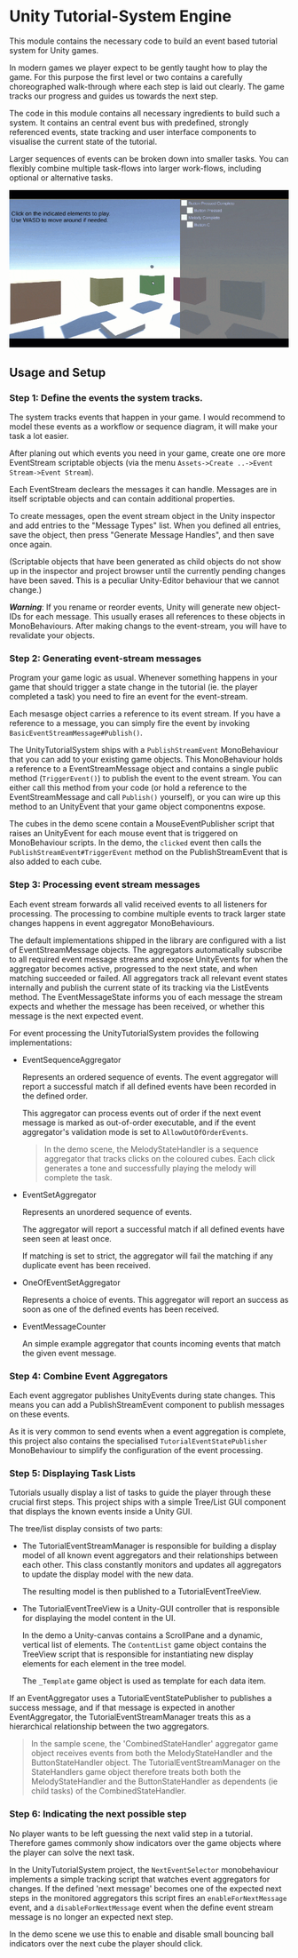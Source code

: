 # Unity Tutorial-System Engine

This module contains the necessary code to build an event based tutorial 
system for Unity games. 

In modern games we player expect to be gently taught how to play the game. 
For this purpose the first level or two contains a carefully choreographed 
walk-through where each step is laid out clearly. The game tracks our 
progress and guides us towards the next step. 

The code in this module contains all necessary ingredients to build such 
a system. It contains an central event bus with predefined, strongly 
referenced events, state tracking and user interface components to visualise 
the current state of the tutorial.

Larger sequences of events can be broken down into smaller tasks. You can 
flexibly combine multiple task-flows into larger work-flows, including 
optional or alternative tasks.

![Demo](unity-tutorial-system-demo.gif)

## Usage and Setup

### Step 1: Define the events the system tracks.

The system tracks events that happen in your game. I would recommend to 
model these events as a workflow or sequence diagram, it will make your 
task a lot easier.

After planing out which events you need in your game, create one ore more 
EventStream scriptable objects (via the menu 
``Assets->Create ..->Event Stream->Event Stream``).

Each EventStream declears the messages it can handle. Messages are in 
itself scriptable objects and can contain additional properties.

To create messages, open the event stream object in the Unity inspector 
and add entries to the "Message Types" list. When you defined all entries, 
save the object, then press "Generate Message Handles", and then save 
once again. 

(Scriptable objects that have been generated as child objects do not show 
up in the inspector and project browser until the currently pending
changes have been saved. This is a peculiar Unity-Editor behaviour that
we cannot change.)

***Warning***: If you rename or reorder events, Unity will generate new 
object-IDs for each message. This usually erases all references to these 
objects in MonoBehaviours. After making changs to the event-stream, you 
will have to revalidate your objects.

### Step 2: Generating event-stream messages

Program your game logic as usual. Whenever something happens in your game 
that should trigger a state change in the tutorial (ie. the player completed 
a task) you need to fire an event for the event-stream.

Each mesasge object carries a reference to its event stream. If you have a 
reference to a message, you can simply fire the event by invoking 
``BasicEventStreamMessage#Publish()``.

The UnityTutorialSystem ships with a ``PublishStreamEvent`` MonoBehaviour that
you can add to your existing game objects. This MonoBehaviour holds a 
reference to a EventStreamMessage object and contains a single public 
method (``TriggerEvent()``) to publish the event to the event stream. You can
either call this method from your code (or hold a reference to the 
EventStreamMessage and call ``Publish()`` yourself), or you can wire up this 
method to an UnityEvent that your game object componentns expose.

The cubes in the demo scene contain a MouseEventPublisher script that raises 
an UnityEvent for each mouse event that is triggered on MonoBehaviour scripts. 
In the demo, the ``clicked`` event then calls the 
``PublishStreamEvent#TriggerEvent`` method on the PublishStreamEvent that is 
also added to each cube.

### Step 3: Processing event stream messages

Each event stream forwards all valid received events to all listeners for 
processing. The processing to combine multiple events to track larger state 
changes happens in event aggregator MonoBehaviours.

The default implementations shipped in the library are configured with a list 
of EventStreamMessage objects. The aggregators automatically subscribe to all 
required event message streams and expose UnityEvents for when the aggregator 
becomes active, progressed to the next state, and when matching succeeded or 
failed. All aggregators track all relevant event states internally and 
publish the current state of its tracking via the ListEvents method. The 
EventMessageState informs you of each message the stream expects and whether 
the message has been received, or whether this message is the next expected 
event.

For event processing the UnityTutorialSystem provides the following implementations:

* EventSequenceAggregator

  Represents an ordered sequence of events. The event aggregator will report 
  a successful match if all defined events have been recorded in the defined 
  order.
  
  This aggregator can process events out of order if the next event message 
  is marked as out-of-order executable, and if the event aggregator's 
  validation mode is set to ``AllowOutOfOrderEvents``.
  
  > In the demo scene, the MelodyStateHandler is a sequence aggregator
  > that tracks clicks on the coloured cubes. Each click generates
  > a tone and successfully playing the melody will complete the task.
  
* EventSetAggregator

  Represents an unordered sequence of events.
  
  The aggregator will report a successful match if all defined events have 
  seen seen at least once.
  
  If matching is set to strict, the aggregator will fail the matching if 
  any duplicate event has been received.
  
* OneOfEventSetAggregator

  Represents a choice of events. This aggregator will report an success as 
  soon as one of the defined events has been received.

* EventMessageCounter

  An simple example aggregator that counts incoming events that match
  the given event message.

### Step 4: Combine Event Aggregators

Each event aggregator publishes UnityEvents during state changes. This
means you can add a PublishStreamEvent component to publish messages on
these events. 

As it is very common to send events when a event aggregation
is complete, this project also contains the specialised 
``TutorialEventStatePublisher`` MonoBehaviour to simplify the configuration
of the event processing. 

### Step 5: Displaying Task Lists

Tutorials usually display a list of tasks to guide the player through
these crucial first steps. This project ships with a simple Tree/List
GUI component that displays the known events inside a Unity GUI. 

The tree/list display consists of two parts:

* The TutorialEventStreamManager is responsible for building a 
  display model of all known event aggregators and their relationships
  between each other. This class constantly monitors and updates all
  aggregators to update the display model with the new data.
  
  The resulting model is then published to a TutorialEventTreeView.

* The TutorialEventTreeView is a Unity-GUI controller that is responsible
  for displaying the model content in the UI.

  In the demo a Unity-canvas contains a ScrollPane and a dynamic, 
  vertical list of elements. The ``ContentList`` game object contains 
  the TreeView script that is responsible for instantiating new display 
  elements for each element in the tree model.
  
  The ``_Template`` game object is used as template for each data item.

If an EventAggregator uses a TutorialEventStatePublisher
to publishes a success message, and if that message is expected in another 
EventAggregator, the TutorialEventStreamManager treats this as a 
hierarchical relationship between the two aggregators.

> In the sample scene, the 'CombinedStateHandler' aggregator game object
> receives events from both the MelodyStateHandler and the ButtonStateHandler
> object. The TutorialEventStreamManager on the StateHandlers game object
> therefore treats both both the MelodyStateHandler and the ButtonStateHandler
> as dependents (ie child tasks) of the CombinedStateHandler.

### Step 6: Indicating the next possible step

No player wants to be left guessing the next valid step in a tutorial.
Therefore games commonly show indicators over the game objects where the 
player can solve the next task. 

In the UnityTutorialSystem project, the ``NextEventSelector`` monobehaviour
implements a simple tracking script that watches event aggregators for
changes. If the defined 'next message' becomes one of the expected
next steps in the monitored aggregators this script fires an 
``enableForNextMessage`` event, and a ``disableForNextMessage`` event
when the define event stream message is no longer an expected next step.

In the demo scene we use this to enable and disable small bouncing ball
indicators over the next cube the player should click.

